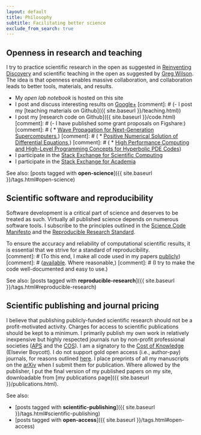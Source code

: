 ```yaml
---
layout: default
title: Philosophy
subtitle: Facilitating better science
exclude_from_search: true
---
```


## Openness in research and teaching

I try to practice scientific research in the open as suggested in
[Reinventing Discovery](http://localhost:4000/2011/11/10/book-review-reinventing-discovery.html)
and scientific teaching in the open as suggested by
[Greg Wilson](https://www.youtube.com/watch?v=1e26rp6qPbA).
The idea is that openness enables massive collaboration, and collaboration
leads to better tools, materials, and results.

 - My *open lab notebook* is hosted on this site
 - I post and discuss interesting results on [Google+](https://plus.google.com/u/0/+XiaodongQi/posts)
[comment]: # (- I post my [teaching materials on Github]({{ site.baseurl }}/teaching.html))
 - I post my [research code on Github]({{ site.baseurl }}/code.html)
[comment]: # (- I have published some grant proposals on Figshare:)
[comment]: # (   * [Wave Propagation for Next-Generation Supercomputers](http://dx.doi.org/10.6084/m9.figshare.639182),)
[comment]: # (   * [Positive Numerical Solution of Differential Equations](http://dx.doi.org/10.6084/m9.figshare.639184),)
[comment]: # (   * [High Performance Computing and High-Level Programming Concepts for Hyperbolic PDE Codes](http://dx.doi.org/10.6084/m9.figshare.639183))
 - I participate in the [Stack Exchange for Scientific Computing](http://scicomp.stackexchange.com)
 - I participate in the [Stack Exchange for Academia](http://academia.stackexchange.com)

See also: [posts tagged with **open-science**]({{ site.baseurl }}/tags.html#open-science)


## Scientific software and reproducibility

Software development is a critical part of science and deserves to be treated
as such.  Virtually all published science depends on numerous software tools.
I subscribe to the principles outlined in the
[Science Code Manifesto](http://sciencecodemanifesto.org)
and the [Reproducible Research Standard](http://www.stanford.edu/~vcs/papers/LFRSR12012008.pdf).

To ensure the accuracy and reliability of computational scientific results,
it is essential that we strive for a standard of reproducibility.  
[comment]: # (To this end, I make all code used in my papers [publicly](http://github.com/i2000s))
[comment]: # ([available](http://bitbucket.org/i2000s).  Where reasonable,)
[comment]: # (I try to make the code well-documented and easy to use.)

See also: [posts tagged with **reproducible-research**]({{ site.baseurl }}/tags.html#reproducible-research)


## Scientific publishing and journal pricing

I believe that publishing publicly-funded scientific research should not
be a profit-motivated activity.  Charges for access to scientific publications
should be kept to a minimum.  I primarily publish my own work in relatively
inexpensive but highly respected journals run by non-profit professional
societies ([APS](http://www.aps.org) and the [COS](http://www.cncos.org/)).
I am a signatory to the [Cost of Knowledge](http://thecostofknowledge.com)
(Elsevier Boycott).  I do not support gold open access (i.e., author-pay) journals,
for reasons outlined
[here](http://davidketcheson.info/2011/12/16/in-defense-of-submission-in-scientific.html).
I place preprints of all my manuscripts on the [arXiv](http://www.arxiv.org)
when I submit them for publication.  Where allowed by the publisher, I put the
final version of my published papers on my site, downloadable from
[my publications page]({{ site.baseurl }}/publications.html).

See also:

 - [posts tagged with **scientific-publishing**]({{ site.baseurl }}/tags.html#scientific-publishing)
 - [posts tagged with **open-access**]({{ site.baseurl }}/tags.html#open-access)
